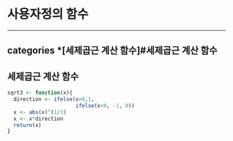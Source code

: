 # 사용자정의 함수
---
categories
*[세제곱근 계산 함수]#세제곱근 계산 함수
---



## 세제곱근 계산 함수
```r
sqrt3 <- function(x){
  direction <- ifelse(x>0,1,
                      ifelse(x<0, -1, 0))
  x <- abs(x)^(1/3)
  x <- x*direction
  return(x)
}
```
#
